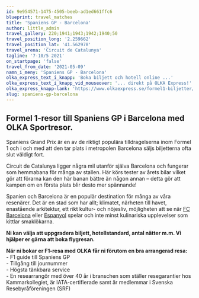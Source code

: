 ```yaml
---
id: 9e954571-1475-4505-beeb-ad1ed661ffc6
blueprint: travel_matches
title: 'Spaniens GP - Barcelona'
author: little_admin
travel_gallery: 220;1941;1943;1942;1940;50
travel_position_long: '2.259662'
travel_position_lat: '41.562978'
travel_arena: 'Circuit de Catalunya'
tagline: '7-10/5 2021'
on_startpage: 'false'
travel_from_date: '2021-05-09'
namn_i_meny: 'Spaniens GP - Barcelona'
olka_express_text_i_knapp: 'Boka biljett och hotell online ...'
olka_express_text_i_knapp_vid_mouseover: '... direkt på OLKA Express!'
olka_express_knapp-lank: 'https://www.olkaexpress.se/formel1-biljetter/spaniens-formel-1'
slug: spaniens-gp-barcelona
---
```

<h2>Formel 1-resor till Spaniens GP i Barcelona med OLKA Sportresor.</h2>
<p>Spaniens Grand Prix är en av de riktigt populära tilldragelserna inom Formel 1 och i och med att den tar plats i metropolen Barcelona säljs biljetterna ofta slut väldigt fort.</p>
<p>Circuit de Catalunya ligger några mil utanför själva Barcelona och fungerar som hemmabana för många av stallen. Här körs tester av årets bilar vilket gör att förarna kan den här banan bättre än någon annan – detta gör att kampen om en första plats blir desto mer spännande!</p>
<p>Spanien och Barcelona är en populär destination för många av våra resenärer. Det är en stad som har allt; klimatet, närheten till havet, enastående arkitektur, ett rikt kultur- och nöjesliv, möjligheten att se när <a href="https://olka.se/fotbollsresor/la-liga/barcelona/fc-barcelona/">FC Barcelona</a> eller <a href="https://olka.se/fotbollsresor/la-liga/barcelona/espanyol/">Espanyol</a> spelar och inte minst kulinariska upplevelser som kittlar smaklökarna.</p>
<p><strong>Ni kan välja att uppgradera biljett, hotellstandard, antal nätter m.m. Vi hjälper er gärna att boka flygresan.</strong></p>
<p><strong>När ni bokar er F1-resa med OLKA får ni förutom en bra arrangerad resa:</strong><br />
- F1 guide till Spaniens GP<br />
- Tillgång till journummer<br />
- Högsta tänkbara service<br />
- En researrangör med över 40 år i branschen som ställer resegarantier hos Kammarkollegiet, är IATA-certifierade samt är medlemmar i Svenska Resebyråföreningen (SRF)</p>
